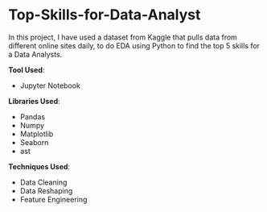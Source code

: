 # Top-Skills-for-Data-Analyst

In this project, I have used a dataset from Kaggle that pulls data from different online sites daily, to do EDA using Python to find the top 5 skills for a Data Analysts.

**Tool Used**:
* Jupyter Notebook

**Libraries Used**:
* Pandas
* Numpy
* Matplotlib
* Seaborn
* ast

**Techniques Used**:
* Data Cleaning
* Data Reshaping
* Feature Engineering
